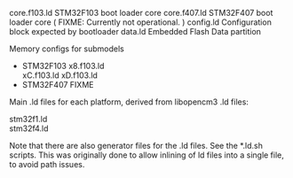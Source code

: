 core.f103.ld    STM32F103 boot loader core
core.f407.ld    STM32F407 boot loader core ( FIXME: Currently not operational. )
config.ld       Configuration block expected by bootloader
data.ld         Embedded Flash Data partition

Memory configs for submodels
- STM32F103
x8.f103.ld           
xC.f103.ld
xD.f103.ld
- STM32F407
FIXME

Main .ld files for each platform, derived from libopencm3 .ld files:

stm32f1.ld      
stm32f4.ld


Note that there are also generator files for the .ld files.  See the
*.ld.sh scripts.  This was originally done to allow inlining of ld
files into a single file, to avoid path issues.

